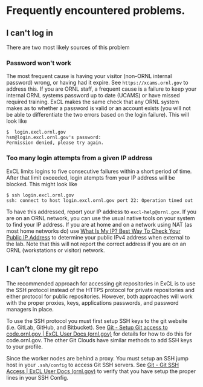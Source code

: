 # Frequently encountered problems.

## I can't log in

There are two most likely sources of this problem

### Password won't work

The most frequent cause is having your visitor (non-ORNL internal password)
wrong, or having had it expire. See `https://xcams.ornl.gov` to address
this. If you are ORNL staff, a frequent cause is a failure to keep your
internal ORNL systems password up to date (UCAMS) or have missed required
training. ExCL makes the same check that any ORNL system makes as to
whether a password is valid or an account exists (you will not be able to
differentiate the two errors based on the login failure). This will look
like

```text
$  login.excl.ornl.gov
hsm@login.excl.ornl.gov's password:
Permission denied, please try again.
```

### Too many login attempts from a given IP address

ExCL limits logins to five consecutive failures within a short period of time.
After that limit exceeded, login atempts from your IP address will be blocked.
This might look like

```text
$ ssh login.excl.ornl.gov
ssh: connect to host login.excl.ornl.gov port 22: Operation timed out
```

To have this addressed, report your IP address to `excl-help@ornl.gov`.
If you are on an ORNL network, you can use the usual native tools on
your system to find your IP address. If you are at home and on a network
using NAT (as most home networks do) use
[What Is My IP? Best Way To Check Your Public IP Address](https://www.whatismyip.com/)
to determine your public IPv4 address when external to the lab. Note that
this will not report the correct address if you are on an ORNL
(workstations or visitor) network.

## I can’t clone my git repo

The recommended approach for accessing git repositories in ExCL is to use the SSH protocol instead of the HTTPS protocol for private repositories and either protocol for public repositories. However, both approaches will work with the proper proxies, keys, applications passwords, and password managers in place.

To use the SSH protocol you must first setup SSH keys to the git website (i.e. GitLab, GitHub, and Bitbucket). See [Git - Setup Git access to code.ornl.gov | ExCL User Docs (ornl.gov)](https://docs.excl.ornl.gov/software/git#setup-git-access-to-code.ornl.gov) for details for how to do this for code.ornl.gov. The other Git Clouds have similar methods to add SSH keys to your profile.

Since the worker nodes are behind a proxy. You must setup an SSH jump host in your `.ssh/config` to access Git SSH servers. See [Git - Git SSH Access | ExCL User Docs (ornl.gov)](https://docs.excl.ornl.gov/software/git#git-ssh-access) to verify that you have setup the proper lines in your SSH Config.
